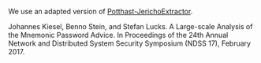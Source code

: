 We use an adapted version of [Potthast-JerichoExtractor](https://github.com/webis-de/aitools4-aq-web-page-content-extraction/tree/master/src/de/aitools/aq).


Johannes Kiesel, Benno Stein, and Stefan Lucks.
A Large-scale Analysis of the Mnemonic Password Advice.
In Proceedings of the 24th Annual Network and Distributed System Security Symposium (NDSS 17),
February 2017.
